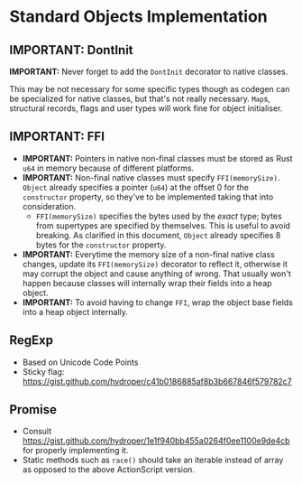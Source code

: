 # Standard Objects Implementation

## IMPORTANT: DontInit

**IMPORTANT:** Never forget to add the `DontInit` decorator to native classes.

This may be not necessary for some specific types though as codegen can be specialized for native classes, but that's not really necessary. `Map`s, structural records, flags and user types will work fine for object initialiser.

## IMPORTANT: FFI

- **IMPORTANT:** Pointers in native non-final classes must be stored as Rust `u64` in memory because of different platforms.
- **IMPORTANT:** Non-final native classes must specify `FFI(memorySize)`. `Object` already specifies a pointer (`u64`) at the offset 0 for the `constructor` property, so they've to be implemented taking that into consideration.
  - `FFI(memorySize)` specifies the bytes used by the _exact_ type; bytes from supertypes are specified by themselves. This is useful to avoid breaking. As clarified in this document, `Object` already specifies 8 bytes for the `constructor` property.
- **IMPORTANT:** Everytime the memory size of a non-final native class changes, update its `FFI(memorySize)` decorator to reflect it, otherwise it may corrupt the object and cause anything of wrong. That usually won't happen because classes will internally wrap their fields into a heap object.
- **IMPORTANT:** To avoid having to change `FFI`, wrap the object base fields into a heap object internally.

## RegExp

- Based on Unicode Code Points
- Sticky flag: https://gist.github.com/hydroper/c41b0186885af8b3b667846f579782c7

## Promise

- Consult https://gist.github.com/hydroper/1e1f940bb455a0264f0ee1100e9de4cb for properly implementing it.
- Static methods such as `race()` should take an iterable instead of array as opposed to the above ActionScript version.